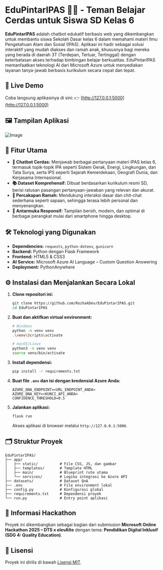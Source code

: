# EduPintarIPAS 🤖✨ - **Teman Belajar Cerdas untuk Siswa SD Kelas 6**

**EduPintarIPAS** adalah chatbot edukatif berbasis web yang dikembangkan untuk membantu siswa Sekolah Dasar kelas 6 dalam memahami materi Ilmu Pengetahuan Alam dan Sosial (IPAS). Aplikasi ini hadir sebagai solusi interaktif yang mudah diakses dan ramah anak, khususnya bagi mereka yang berada di daerah 3T (Terdepan, Terluar, Tertinggal) dengan keterbatasan akses terhadap bimbingan belajar berkualitas. EduPintarIPAS memanfaatkan teknologi AI dari Microsoft Azure untuk menyediakan layanan tanya-jawab berbasis kurikulum secara cepat dan tepat.

## 🔗 Live Demo

Coba langsung aplikasinya di sini:
👉 [http://127.0.0.1:5000](http://127.0.0.1:5000)

## 🖼️ Tampilan Aplikasi

![Image](https://github.com/user-attachments/assets/7a9b7d24-bd52-4ded-b54c-44344fde73ab)

## 🚀 Fitur Utama

- **🧠 Chatbot Cerdas:** Menjawab berbagai pertanyaan materi IPAS kelas 6, termasuk topik-topik IPA seperti Sistem Gerak, Energi, Lingkungan, dan Tata Surya, serta IPS seperti Sejarah Kemerdekaan, Geografi Dunia, dan Kerjasama Internasional.
- **📚 Dataset Komprehensif:** Dibuat berdasarkan kurikulum resmi SD, berisi ratusan pasangan pertanyaan-jawaban yang relevan dan akurat.
- **💬 Percakapan Ramah:** Mendukung interaksi dasar dan chit-chat sederhana seperti sapaan, sehingga terasa lebih personal dan menyenangkan.
- **📱 Antarmuka Responsif:** Tampilan bersih, modern, dan optimal di berbagai perangkat mulai dari smartphone hingga desktop.

## 🛠️ Teknologi yang Digunakan

- **Dependencies:** `requests`, `python-dotenv`, `gunicorn`
- **Backend:** Python dengan Flask Framework
- **Frontend:** HTML5 & CSS3
- **AI Service:** Microsoft Azure AI Language – Custom Question Answering
- **Deployment:** PythonAnywhere

## ⚙️ Instalasi dan Menjalankan Secara Lokal

1. **Clone repositori ini:**
   
   ```bash
   git clone https://github.com/RozhakDev/EduPintarIPAS.git
   cd EduPintarIPAS
   ```

2. **Buat dan aktifkan virtual environment:**
   
   ```bash
   # Windows
   python -m venv venv
   .\venv\Scripts\activate
   
   # macOS/Linux
   python3 -m venv venv
   source venv/bin/activate
   ```

3. **Install dependensi:**
   
   ```bash
   pip install -r requirements.txt
   ```

4. **Buat file `.env` dan isi dengan kredensial Azure Anda:**
   
   ```env
   AZURE_QNA_ENDPOINT=<URL_ENDPOINT_ANDA>
   AZURE_QNA_KEY=<KUNCI_API_ANDA>
   CONFIDENCE_THRESHOLD=0.5
   ```

5. **Jalankan aplikasi:**
   
   ```bash
   flask run
   ```
   
    Akses aplikasi di browser melalui `http://127.0.0.1:5000`.

## 🗂️ Struktur Proyek

```
EduPintarIPAS/
├── app/
│   ├── static/          # File CSS, JS, dan gambar
│   ├── templates/       # Template HTML
│   ├── main/            # Blueprint rute utama
│   └── services/        # Logika integrasi ke Azure API
├── datasets/            # Dataset QnA
├── .env                 # File environment lokal
├── config.py            # Konfigurasi global
├── requirements.txt     # Dependensi proyek
└── run.py               # Entry point aplikasi
```

## 📢 Informasi Hackathon

Proyek ini dikembangkan sebagai bagian dari submission **Microsoft Online Hackathon 2025 – DTS x elevAIte** dengan tema: **Pendidikan Digital Inklusif (SDG 4: Quality Education)**.

## 📄 Lisensi

Proyek ini dirilis di bawah [Lisensi MIT](LICENSE).